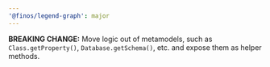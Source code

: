 ```yaml
---
'@finos/legend-graph': major
---
```


**BREAKING CHANGE:** Move logic out of metamodels, such as `Class.getProperty()`, `Database.getSchema()`, etc. and expose them as helper methods.

